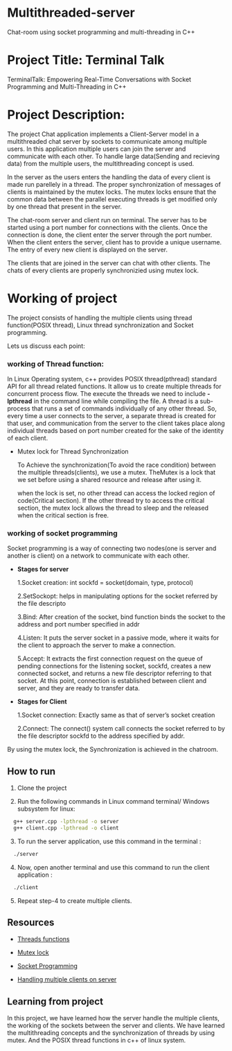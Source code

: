 # Multithreaded-server
Chat-room using socket programming and multi-threading in C++


# Project Title: Terminal Talk

TerminalTalk: Empowering Real-Time Conversations with Socket Programming and Multi-Threading in C++

# Project Description:
 The project Chat application implements a Client-Server model in a multithreaded chat server by sockets to communicate among multiple users.
 In this application multiple users can join the server and communicate with each other. To handle large data(Sending and recieving data) from the multiple users, the multithreading concept is used.
 
 In the server as the users enters the handling the data of every client is made run parellely in a thread. The proper synchronization of messages of clients is maintained by the mutex locks. The mutex locks ensure that the common data between the parallel executing threads is get modified only by one thread that present in the server.
 
The chat-room server and client run on terminal. The server has to be started using a port number for connections with the clients. Once the connection is done, the client enter the server through the port number. When the client enters the server, client has to provide a unique username. The entry of every new client is displayed on the server.

The clients that are joined in the server can chat with other clients. The chats of every clients are properly synchronizied using mutex lock.

# Working of project
The project consists of handling the multiple clients using thread function(POSIX thread), Linux thread synchronization and Socket programming.

Lets us discuss each point: 
### working of Thread function:

In Linux Operating  system, c++ provides POSIX thread(pthread) standard API  for all thread related functions. It allow us to create multiple threads for concurrent process flow. The execute the threads we need to include **-lpthread** in the command line while compiling the file. A thread is a sub-process that runs a set of commands individually of any other thread. So, every time a user connects to the server, a separate thread is created for that user, and communication from the server to the client takes place along individual threads based on port number created for the sake of the identity of each client.

* Mutex lock for Thread Synchronization 

    To Achieve the synchronization(To avoid the race condition) between the multiple threads(clients), we use a mutex. TheMutex is a lock that we set before using a shared resource and release after using it.
    
    when the lock is set, no other thread can access the locked region of code(Critical section). If the other thread try to access the critical section, the mutex lock allows the thread to sleep and the released when the critical section is free.

### working of socket programming
Socket programming is a way of connecting two nodes(one is server and another is client) on a network to communicate with each other. 

* **Stages for server**

    1.Socket creation: int sockfd = socket(domain, type, protocol)
    
    2.SetSockopt: helps in manipulating options for the socket referred by the file descripto
    
    3.Bind: After creation of the socket, bind function binds the socket to the address and port number specified in addr

    4.Listen: It puts the server socket in a passive mode, where it waits for the client to approach the server to make a connection.

    5.Accept: It extracts the first connection request on the queue of pending connections for the listening socket, sockfd, creates a new connected socket, and returns a new file descriptor referring to that socket. At this point, connection is established between client and server, and they are ready to transfer data.

* **Stages for Client**

    1.Socket connection: Exactly same as that of server’s socket creation
    
    2.Connect: The connect() system call connects the socket referred to by the file descriptor sockfd to the address specified by addr.

By using the mutex lock, the Synchronization is achieved in the  chatroom.

## How to run

1. Clone the project

2. Run the following commands in Linux command terminal/ Windows subsystem for linux:
```bash
  g++ server.cpp -lpthread -o server
  g++ client.cpp -lpthread -o client
```

3. To run the server application, use this command in the terminal :

```bash
  ./server
```

4. Now, open another terminal and use this command to run the client application :
 
```bash
  ./client
```
5. Repeat step-4 to create multiple clients.



## Resources


* [Threads functions](https://www.geeksforgeeks.org/thread-functions-in-c-c/)

* [Mutex lock ](https://www.geeksforgeeks.org/mutex-lock-for-linux-thread-synchronization/)

* [Socket Programming](https://www.geeksforgeeks.org/socket-programming-cc/)

*  [Handling multiple clients on server ](https://www.geeksforgeeks.org/handling-multiple-clients-on-server-with-multithreading-using-socket-programming-in-c-cpp/)


## Learning from project

In this project, we have learned how the server handle the multiple clients, the working of the sockets between the server and clients.
 We have learned the multithreading concepts and the synchronization of threads by using mutex. And the POSIX thread functions in c++ of linux system. 
